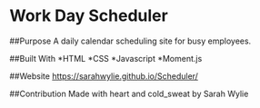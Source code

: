 # Work Day Scheduler

##Purpose
A daily calendar scheduling site for busy employees.

##Built With
*HTML *CSS *Javascript *Moment.js

##Website
https://sarahwylie.github.io/Scheduler/

##Contribution
Made with heart and cold_sweat by Sarah Wylie